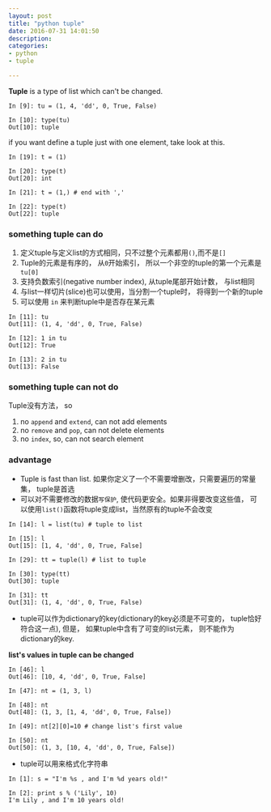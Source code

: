 ```yaml
---
layout: post
title: "python tuple"
date: 2016-07-31 14:01:50
description:
categories:
- python
- tuple

---
```


**Tuple** is a type of list which can't be changed.

```
In [9]: tu = (1, 4, 'dd', 0, True, False)

In [10]: type(tu)
Out[10]: tuple
```

if you want define a tuple just with one element, take look at this.

```
In [19]: t = (1)

In [20]: type(t)
Out[20]: int

In [21]: t = (1,) # end with ','

In [22]: type(t)
Out[22]: tuple
```

### something tuple can do

1. 定义tuple与定义list的方式相同，只不过整个元素都用`()`,而不是`[]`
2. Tuple的元素是有序的， 从`0`开始索引， 所以一个非空的tuple的第一个元素是`tu[0]`
3. 支持负数索引(negative number index), 从tuple尾部开始计数， 与list相同
4. 与list一样切片(slice)也可以使用，当分割一个tuple时， 将得到一个新的tuple
5. 可以使用 `in` 来判断tuple中是否存在某元素

```
In [11]: tu
Out[11]: (1, 4, 'dd', 0, True, False)

In [12]: 1 in tu
Out[12]: True

In [13]: 2 in tu
Out[13]: False
```

### something tuple can not do

Tuple没有方法， so

1. no `append` and `extend`, can not add elements
2. no `remove` and `pop`, can not delete elements
3. no `index`, so, can not search element

### advantage

- Tuple is fast than list. 如果你定义了一个不需要增删改，只需要遍历的常量集， tuple是首选
- 可以对不需要修改的数据`写保护`, 使代码更安全。如果非得要改变这些值， 可以使用`list()`函数将tuple变成list，当然原有的tuple不会改变   

```
In [14]: l = list(tu) # tuple to list

In [15]: l
Out[15]: [1, 4, 'dd', 0, True, False]

In [29]: tt = tuple(l) # list to tuple

In [30]: type(tt)
Out[30]: tuple

In [31]: tt
Out[31]: (1, 4, 'dd', 0, True, False)
```

- tuple可以作为dictionary的key(dictionary的key必须是不可变的， tuple恰好符合这一点), 但是， 如果tuple中含有了可变的list元素， 则不能作为dictionary的key.

__list's values in tuple can be changed__

```
In [46]: l
Out[46]: [10, 4, 'dd', 0, True, False]

In [47]: nt = (1, 3, l)

In [48]: nt
Out[48]: (1, 3, [1, 4, 'dd', 0, True, False])

In [49]: nt[2][0]=10 # change list's first value

In [50]: nt
Out[50]: (1, 3, [10, 4, 'dd', 0, True, False])    
```

- tuple可以用来格式化字符串

```
In [1]: s = "I'm %s , and I'm %d years old!"

In [2]: print s % ('Lily', 10)
I'm Lily , and I'm 10 years old!
```
